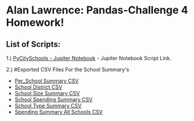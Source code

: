 # Alan Lawrence: Pandas-Challenge 4 Homework!

## List of Scripts:
1.) [PyCitySchools - Jupiter Notebook](https://github.com/AlanBigData/pandas-challenge/raw/main/PyCitySchools/PyCitySchools_alan_complete.ipynb) -  Jupiter Notebook Script Link. <br>

2.) #Exported CSV Files For the School Summary's <br>
- [Per_School Summary CSV](https://github.com/AlanBigData/pandas-challenge/blob/main/PyCitySchools/PyCitySchools_alan_complete.ipynb)<br>
-  [School District CSV](https://github.com/AlanBigData/pandas-challenge/raw/main/PyCitySchools/Exports/school_district.csv)<br>
-  [School Size Summary CSV](https://github.com/AlanBigData/pandas-challenge/raw/main/PyCitySchools/Exports/school_size.csv)<br>
-  [School Spending Summary CSV](https://github.com/AlanBigData/pandas-challenge/raw/main/PyCitySchools/Exports/school_spending.csv)<br>
-  [School Type Summary CSV](https://github.com/AlanBigData/pandas-challenge/raw/main/PyCitySchools/Exports/school_type.csv)<br>
-   [Spending Summary All Schools CSV](https://github.com/AlanBigData/pandas-challenge/raw/main/PyCitySchools/Exports/spending_summary.csv)<br>
